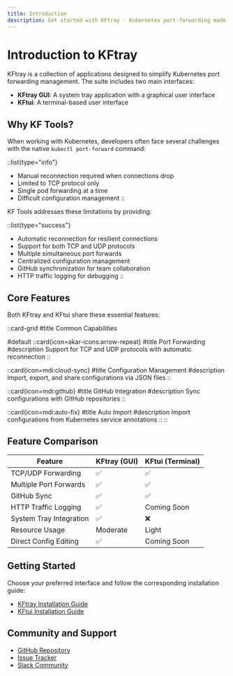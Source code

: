 ```yaml
---
title: Introduction
description: Get started with KFtray - Kubernetes port-forwarding made easy
---
```


# Introduction to KFtray

KFtray is a collection of applications designed to simplify Kubernetes port forwarding management. The suite includes two main interfaces:

- **KFtray GUI**: A system tray application with a graphical user interface
- **KFtui**: A terminal-based user interface

## Why KF Tools?

When working with Kubernetes, developers often face several challenges with the native `kubectl port-forward` command:

::list{type="info"}
- Manual reconnection required when connections drop
- Limited to TCP protocol only
- Single pod forwarding at a time
- Difficult configuration management
::

KF Tools addresses these limitations by providing:

::list{type="success"}
- Automatic reconnection for resilient connections
- Support for both TCP and UDP protocols
- Multiple simultaneous port forwards
- Centralized configuration management
- GitHub synchronization for team collaboration
- HTTP traffic logging for debugging
::

## Core Features

Both KFtray and KFtui share these essential features:

::card-grid
#title
Common Capabilities

#default
  ::card{icon=akar-icons:arrow-repeat}
  #title
  Port Forwarding
  #description
  Support for TCP and UDP protocols with automatic reconnection
  ::

  ::card{icon=mdi:cloud-sync}
  #title
  Configuration Management
  #description
  Import, export, and share configurations via JSON files
  ::

  ::card{icon=mdi:github}
  #title
  GitHub Integration
  #description
  Sync configurations with GitHub repositories
  ::

  ::card{icon=mdi:auto-fix}
  #title
  Auto Import
  #description
  Import configurations from Kubernetes service annotations
  ::
::

## Feature Comparison

| Feature                    | KFtray (GUI) | KFtui (Terminal) |
|---------------------------|--------------|------------------|
| TCP/UDP Forwarding        | ✅           | ✅               |
| Multiple Port Forwards    | ✅           | ✅               |
| GitHub Sync              | ✅           | ✅               |
| HTTP Traffic Logging     | ✅           | Coming Soon      |
| System Tray Integration  | ✅           | ❌               |
| Resource Usage           | Moderate     | Light           |
| Direct Config Editing    | ✅           | Coming Soon      |

## Getting Started

Choose your preferred interface and follow the corresponding installation guide:

- [KFtray Installation Guide](/docs/interfaces/kftray-gui/installation)
- [KFtui Installation Guide](/docs/interfaces/kftui-terminal/installation)

## Community and Support

- [GitHub Repository](https://github.com/hcavarsan/kftray)
- [Issue Tracker](https://github.com/hcavarsan/kftray/issues)
- [Slack Community](https://join.slack.com/t/kftray/shared_invite/zt-2q6lwn15f-Y8Mi_4NlenH9TuEDMjxPUA)
